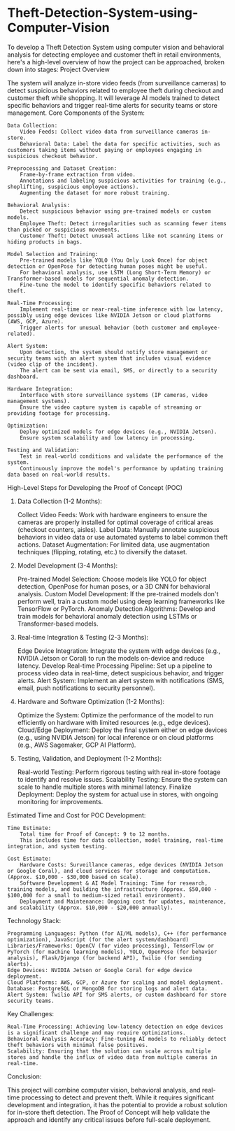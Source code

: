# Theft-Detection-System-using-Computer-Vision
To develop a Theft Detection System using computer vision and behavioral analysis for detecting employee and customer theft in retail environments, here's a high-level overview of how the project can be approached, broken down into stages:
Project Overview

The system will analyze in-store video feeds (from surveillance cameras) to detect suspicious behaviors related to employee theft during checkout and customer theft while shopping. It will leverage AI models trained to detect specific behaviors and trigger real-time alerts for security teams or store management.
Core Components of the System:

    Data Collection:
        Video Feeds: Collect video data from surveillance cameras in-store.
        Behavioral Data: Label the data for specific activities, such as customers taking items without paying or employees engaging in suspicious checkout behavior.

    Preprocessing and Dataset Creation:
        Frame-by-frame extraction from video.
        Annotations and labeling suspicious activities for training (e.g., shoplifting, suspicious employee actions).
        Augmenting the dataset for more robust training.

    Behavioral Analysis:
        Detect suspicious behavior using pre-trained models or custom models.
        Employee Theft: Detect irregularities such as scanning fewer items than picked or suspicious movements.
        Customer Theft: Detect unusual actions like not scanning items or hiding products in bags.

    Model Selection and Training:
        Pre-trained models like YOLO (You Only Look Once) for object detection or OpenPose for detecting human poses might be useful.
        For behavioral analysis, use LSTM (Long Short-Term Memory) or Transformer-based models for sequential anomaly detection.
        Fine-tune the model to identify specific behaviors related to theft.

    Real-Time Processing:
        Implement real-time or near-real-time inference with low latency, possibly using edge devices like NVIDIA Jetson or cloud platforms (AWS, GCP, Azure).
        Trigger alerts for unusual behavior (both customer and employee-related).

    Alert System:
        Upon detection, the system should notify store management or security teams with an alert system that includes visual evidence (video clip of the incident).
        The alert can be sent via email, SMS, or directly to a security dashboard.

    Hardware Integration:
        Interface with store surveillance systems (IP cameras, video management systems).
        Ensure the video capture system is capable of streaming or providing footage for processing.

    Optimization:
        Deploy optimized models for edge devices (e.g., NVIDIA Jetson).
        Ensure system scalability and low latency in processing.

    Testing and Validation:
        Test in real-world conditions and validate the performance of the system.
        Continuously improve the model's performance by updating training data based on real-world results.

High-Level Steps for Developing the Proof of Concept (POC)
1. Data Collection (1-2 Months):

    Collect Video Feeds: Work with hardware engineers to ensure the cameras are properly installed for optimal coverage of critical areas (checkout counters, aisles).
    Label Data: Manually annotate suspicious behaviors in video data or use automated systems to label common theft actions.
    Dataset Augmentation: For limited data, use augmentation techniques (flipping, rotating, etc.) to diversify the dataset.

2. Model Development (3-4 Months):

    Pre-trained Model Selection: Choose models like YOLO for object detection, OpenPose for human poses, or a 3D CNN for behavioral analysis.
    Custom Model Development: If the pre-trained models don't perform well, train a custom model using deep learning frameworks like TensorFlow or PyTorch.
    Anomaly Detection Algorithms: Develop and train models for behavioral anomaly detection using LSTMs or Transformer-based models.

3. Real-time Integration & Testing (2-3 Months):

    Edge Device Integration: Integrate the system with edge devices (e.g., NVIDIA Jetson or Coral) to run the models on-device and reduce latency.
    Develop Real-time Processing Pipeline: Set up a pipeline to process video data in real-time, detect suspicious behavior, and trigger alerts.
    Alert System: Implement an alert system with notifications (SMS, email, push notifications to security personnel).

4. Hardware and Software Optimization (1-2 Months):

    Optimize the System: Optimize the performance of the model to run efficiently on hardware with limited resources (e.g., edge devices).
    Cloud/Edge Deployment: Deploy the final system either on edge devices (e.g., using NVIDIA Jetson) for local inference or on cloud platforms (e.g., AWS Sagemaker, GCP AI Platform).

5. Testing, Validation, and Deployment (1-2 Months):

    Real-world Testing: Perform rigorous testing with real in-store footage to identify and resolve issues.
    Scalability Testing: Ensure the system can scale to handle multiple stores with minimal latency.
    Finalize Deployment: Deploy the system for actual use in stores, with ongoing monitoring for improvements.

Estimated Time and Cost for POC Development:

    Time Estimate:
        Total time for Proof of Concept: 9 to 12 months.
        This includes time for data collection, model training, real-time integration, and system testing.

    Cost Estimate:
        Hardware Costs: Surveillance cameras, edge devices (NVIDIA Jetson or Google Coral), and cloud services for storage and computation. (Approx. $10,000 - $30,000 based on scale).
        Software Development & AI Model Training: Time for research, training models, and building the infrastructure (Approx. $50,000 - $100,000 for a small to medium-sized retail environment).
        Deployment and Maintenance: Ongoing cost for updates, maintenance, and scalability (Approx. $10,000 - $20,000 annually).

Technology Stack:

    Programming Languages: Python (for AI/ML models), C++ (for performance optimization), JavaScript (for the alert system/dashboard)
    Libraries/Frameworks: OpenCV (for video processing), TensorFlow or PyTorch (for machine learning models), YOLO, OpenPose (for behavior analysis), Flask/Django (for backend API), Twilio (for sending alerts).
    Edge Devices: NVIDIA Jetson or Google Coral for edge device deployment.
    Cloud Platforms: AWS, GCP, or Azure for scaling and model deployment.
    Database: PostgreSQL or MongoDB for storing logs and alert data.
    Alert System: Twilio API for SMS alerts, or custom dashboard for store security teams.

Key Challenges:

    Real-Time Processing: Achieving low-latency detection on edge devices is a significant challenge and may require optimizations.
    Behavioral Analysis Accuracy: Fine-tuning AI models to reliably detect theft behaviors with minimal false positives.
    Scalability: Ensuring that the solution can scale across multiple stores and handle the influx of video data from multiple cameras in real-time.

Conclusion:

This project will combine computer vision, behavioral analysis, and real-time processing to detect and prevent theft. While it requires significant development and integration, it has the potential to provide a robust solution for in-store theft detection. The Proof of Concept will help validate the approach and identify any critical issues before full-scale deployment.
